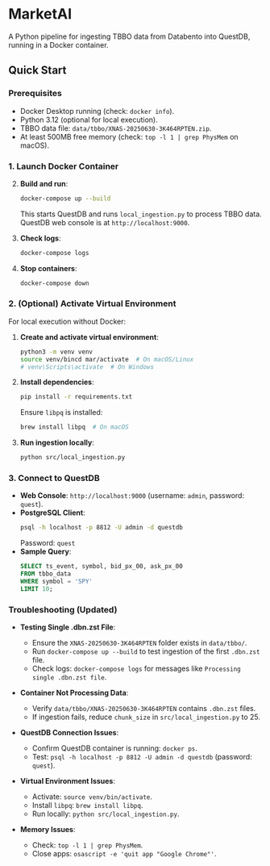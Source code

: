 # MarketAI

A Python pipeline for ingesting TBBO data from Databento into QuestDB, running in a Docker container.

## Quick Start

### Prerequisites
- Docker Desktop running (check: `docker info`).
- Python 3.12 (optional for local execution).
- TBBO data file: `data/tbbo/XNAS-20250630-3K464RPTEN.zip`.
- At least 500MB free memory (check: `top -l 1 | grep PhysMem` on macOS).

### 1. Launch Docker Container

2. **Build and run**:
   ```bash
   docker-compose up --build
   ```
   This starts QuestDB and runs `local_ingestion.py` to process TBBO data. QuestDB web console is at `http://localhost:9000`.

3. **Check logs**:
   ```bash
   docker-compose logs
   ```

4. **Stop containers**:
   ```bash
   docker-compose down
   ```

### 2. (Optional) Activate Virtual Environment
For local execution without Docker:
1. **Create and activate virtual environment**:
   ```bash
   python3 -m venv venv
   source venv/bincd mar/activate  # On macOS/Linux
   # venv\Scripts\activate  # On Windows
   ```
2. **Install dependencies**:
   ```bash
   pip install -r requirements.txt
   ```
   Ensure `libpq` is installed:
   ```bash
   brew install libpq  # On macOS
   ```

3. **Run ingestion locally**:
   ```bash
   python src/local_ingestion.py
   ```

### 3. Connect to QuestDB
- **Web Console**: `http://localhost:9000` (username: `admin`, password: `quest`).
- **PostgreSQL Client**:
  ```bash
  psql -h localhost -p 8812 -U admin -d questdb
  ```
  Password: `quest`
- **Sample Query**:
  ```sql
  SELECT ts_event, symbol, bid_px_00, ask_px_00
  FROM tbbo_data
  WHERE symbol = 'SPY'
  LIMIT 10;
  ```

### Troubleshooting (Updated)

- **Testing Single .dbn.zst File**:
  - Ensure the `XNAS-20250630-3K464RPTEN` folder exists in `data/tbbo/`.
  - Run `docker-compose up --build` to test ingestion of the first `.dbn.zst` file.
  - Check logs: `docker-compose logs` for messages like `Processing single .dbn.zst file`.

- **Container Not Processing Data**:
  - Verify `data/tbbo/XNAS-20250630-3K464RPTEN` contains `.dbn.zst` files.
  - If ingestion fails, reduce `chunk_size` in `src/local_ingestion.py` to 25.

- **QuestDB Connection Issues**:
  - Confirm QuestDB container is running: `docker ps`.
  - Test: `psql -h localhost -p 8812 -U admin -d questdb` (password: `quest`).

- **Virtual Environment Issues**:
  - Activate: `source venv/bin/activate`.
  - Install `libpq`: `brew install libpq`.
  - Run locally: `python src/local_ingestion.py`.

- **Memory Issues**:
  - Check: `top -l 1 | grep PhysMem`.
  - Close apps: `osascript -e 'quit app "Google Chrome"'`.